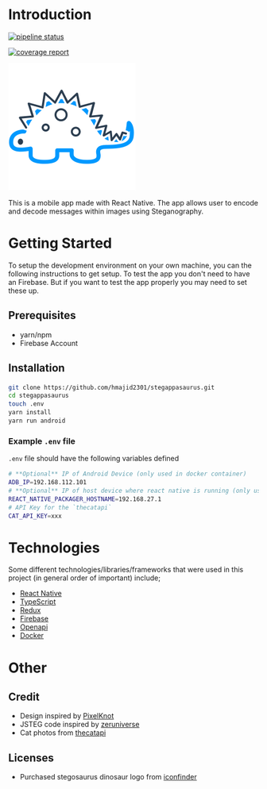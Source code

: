 # Introduction

[![pipeline status](https://gitlab.com/hmajid2301/stegappasaurus/badges/master/pipeline.svg)](https://gitlab.com/hmajid2301/stegappasaurus/commits/master)

[![coverage report](https://gitlab.com/hmajid2301/stegappasaurus/badges/master/coverage.svg)](https://gitlab.com/hmajid2301/stegappasaurus/commits/master)

![logo](src/assets/images/logo-dark.png)

This is a mobile app made with React Native. The app allows user to encode and decode messages within images using
Steganography.

# Getting Started

To setup the development environment on your own machine, you can the following instructions to get setup.
To test the app you don't need to have an Firebase. But if you want to test the app
properly you may need to set these up.

## Prerequisites

- yarn/npm
- Firebase Account

## Installation

```bash
git clone https://github.com/hmajid2301/stegappasaurus.git
cd stegappasaurus
touch .env
yarn install
yarn run android
```

### Example `.env` file

`.env` file should have the following variables defined

```bash
# **Optional** IP of Android Device (only used in docker container)
ADB_IP=192.168.112.101
# **Optional** IP of host device where react native is running (only used in docker container)
REACT_NATIVE_PACKAGER_HOSTNAME=192.168.27.1
# API Key for the `thecatapi`
CAT_API_KEY=xxx
```

# Technologies

Some different technologies/libraries/frameworks that were used in this project (in general order of important) include;

- [React Native]()
- [TypeScript]()
- [Redux]()
- [Firebase]()
- [Openapi]()
- [Docker]()

# Other

## Credit

- Design inspired by [PixelKnot](https://play.google.com/store/apps/details?id=info.guardianproject.pixelknot)
- JSTEG code inspired by [zeruniverse](https://github.com/zeruniverse/CryptoStego)
- Cat photos from [thecatapi](https://thecatapi.com)

## Licenses

- Purchased stegosaurus dinosaur logo from [iconfinder](https://www.iconfinder.com/icons/380124/animal_big_experience_dino_paleontology_reptile_stegosaurus_zababa_icon#size=512)
